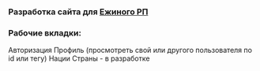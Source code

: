 ### Разработка сайта для [Ежиного РП](https://vk.com/hedgehogs_army)



### Рабочие вкладки:
Авторизация
Профиль (просмотреть свой или другого пользователя по id или тегу)
Нации
Страны - в разработке
